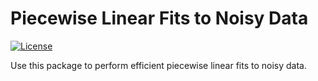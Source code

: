 # Piecewise Linear Fits to Noisy Data

[![License](https://img.shields.io/github/license/dkirkby/bayesdesign)](https://github.com/dkirkby/bayesdesign/blob/main/LICENSE)

Use this package to perform efficient piecewise linear fits to noisy data.
